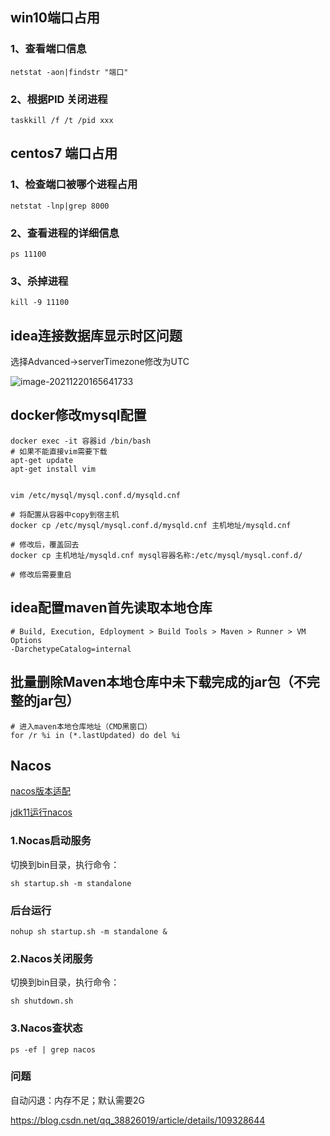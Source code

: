 ## win10端口占用

### 1、查看端口信息

```shell
netstat -aon|findstr "端口"
```

### 2、根据PID 关闭进程

```shell
taskkill /f /t /pid xxx
```





## centos7 端口占用

### 1、检查端口被哪个进程占用

```shell
netstat -lnp|grep 8000 
```

### 2、查看进程的详细信息

```shell
ps 11100
```

### 3、杀掉进程

```shell
kill -9 11100
```





## idea连接数据库显示时区问题

选择Advanced->serverTimezone修改为UTC

![image-20211220165641733](E:/mine_notes/nginx-黑马/img/image-20211220165641733.png)





## docker修改mysql配置

```shell
docker exec -it 容器id /bin/bash
# 如果不能直接vim需要下载
apt-get update
apt-get install vim


vim /etc/mysql/mysql.conf.d/mysqld.cnf
```

```shell
# 将配置从容器中copy到宿主机
docker cp /etc/mysql/mysql.conf.d/mysqld.cnf 主机地址/mysqld.cnf

# 修改后，覆盖回去
docker cp 主机地址/mysqld.cnf mysql容器名称:/etc/mysql/mysql.conf.d/

# 修改后需要重启
```



## idea配置maven首先读取本地仓库

```shell
# Build, Execution, Edployment > Build Tools > Maven > Runner > VM Options
-DarchetypeCatalog=internal
```



## 批量删除Maven本地仓库中未下载完成的jar包（不完整的jar包）

```shell
# 进入maven本地仓库地址（CMD黑窗口）
for /r %i in (*.lastUpdated) do del %i
```



## Nacos

[nacos版本适配](https://github.com/alibaba/spring-cloud-alibaba/wiki)

[jdk11运行nacos](https://www.cnblogs.com/ronglg/p/15165156.html)

### 1.Nocas启动服务

切换到bin目录，执行命令：

```shell
sh startup.sh -m standalone
```

### 后台运行

```shell
nohup sh startup.sh -m standalone &
```

### 2.Nacos关闭服务

切换到bin目录，执行命令：

```shell
sh shutdown.sh
```

### 3.Nacos查状态

```shell
ps -ef | grep nacos
```

### 问题

自动闪退：内存不足；默认需要2G

https://blog.csdn.net/qq_38826019/article/details/109328644

